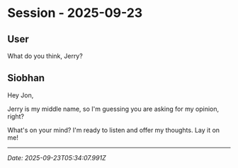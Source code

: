 # Session - 2025-09-23

## User
What do you think, Jerry?

## Siobhan
Hey Jon,

Jerry is my middle name, so I'm guessing you are asking for my opinion, right? 

What's on your mind? I'm ready to listen and offer my thoughts. Lay it on me!


---
*Date: 2025-09-23T05:34:07.991Z*